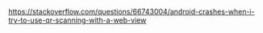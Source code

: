 
https://stackoverflow.com/questions/66743004/android-crashes-when-i-try-to-use-qr-scanning-with-a-web-view